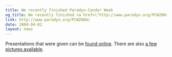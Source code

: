 ```yaml
---
title: We recently finished Paradyn-Condor Week
og_title: We recently finished <a href=\"http://www.paradyn.org/PCW2004/\">Paradyn-Condor Week</a>
link: http://www.paradyn.org/PCW2004/
date: 2004-04-01
layout: news
---
```


Presentations that were given can be  <a href="CondorWeek2004/presentations.html"> found online</a>. There are also <a href="CondorWeek2004/pictures/">a few pictures available</a>.
